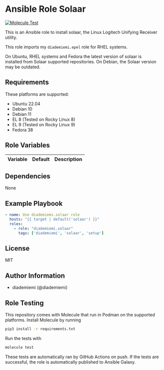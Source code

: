Ansible Role Solaar
=========

[![Molecule Test](https://github.com/diademiemi/ansible_role_solaar/actions/workflows/molecule.yml/badge.svg)](https://github.com/diademiemi/ansible_role_solaar/actions/workflows/molecule.yml)

This is an Ansible role to install solaar, the Linux Logitech Unifying Receiver utility.

This role imports my `diademiemi.epel` role for RHEL systems.  

On Ubuntu, RHEL systems and Fedora the latest version of solaar is installed from Solaar supported repositories. On Debian, the Solaar version may be outdated.  

Requirements
------------
These platforms are supported:
<!-- - Ubuntu 20.04   -->
- Ubuntu 22.04  
- Debian 10  
- Debian 11  
- EL 8 (Tested on Rocky Linux 8)  
- EL 9 (Tested on Rocky Linux 9)  
- Fedora 38  

<!--
- List hardware requirements here  
-->

Role Variables
--------------

Variable | Default | Description
--- | --- | ---
<!--
`variable` | `default` | Variable example
`long_variable` | See [defaults/main.yml](./defaults/main.yml) | Variable referring to defaults
`distro_specific_variable` | See [vars/debian.yml](./vars/debian.yml) | Variable referring to distro-specific variables
-->

Dependencies
------------
<!-- List dependencies on other roles or criteria -->
None

Example Playbook
----------------

```yaml
- name: Use diademiemi.solaar role
  hosts: "{{ target | default('solaar') }}"
  roles:
    - role: "diademiemi.solaar"
      tags: ['diademiemi', 'solaar', 'setup']

```

License
-------

MIT

Author Information
------------------

- diademiemi (@diademiemi)

Role Testing
------------

This repository comes with Molecule that run in Podman on the supported platforms.
Install Molecule by running

```bash
pip3 install -r requirements.txt
```

Run the tests with

```bash
molecule test
```

These tests are automatically ran by GitHub Actions on push. If the tests are successful, the role is automatically published to Ansible Galaxy.

